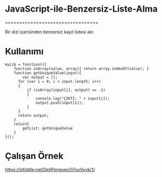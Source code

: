 # JavaScript-ile-Benzersiz-Liste-Alma
=================================

Bir dizi içerisinden benzersiz kayıt listesi alır.

Kullanımı
=================================

```
myLib = function(){
    function inArray(value, array){ return array.indexOf(value); }
    function getUniqueValue(input){
    	var output = [];
      for (var i = 0; i < input.length; i++)
      {
          if (inArray(input[i], output) == -1)
          {
              console.log("ÇIKTI: " + input[i]);
              output.push(input[i]);
          }
      }
      return output;
    }
    return{
        getList: getUniqueValue
    }
}();
```

Çalışan Örnek
=================================

https://jsfiddle.net/DeliPenguen/07uv0yvk/1/
